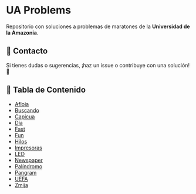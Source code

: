 # UA Problems

Repositorio con soluciones a problemas de maratones de la **Universidad de la Amazonia**.

## 🎯 Contacto

Si tienes dudas o sugerencias, ¡haz un issue o contribuye con una solución! 🚀

## 📂 Tabla de Contenido
- [Afloja](https://github.com/Jaiderbr/UA-problems/blob/main/afloja/afloja.cpp)
- [Buscando](https://github.com/Jaiderbr/UA-problems/blob/main/buscando/buscando.cpp)
- [Capicua](https://github.com/Jaiderbr/UA-problems/blob/main/capicua/capicua.cpp)
- [Día](https://github.com/Jaiderbr/UA-problems/blob/main/dia/dia.cpp)
- [Fast](https://github.com/Jaiderbr/UA-problems/blob/main/fast/fast.cpp)
- [Fun](https://github.com/Jaiderbr/UA-problems/blob/main/fun/fun.cpp)
- [Hilos](https://github.com/Jaiderbr/UA-problems/blob/main/hilos/hilos.cpp)
- [Impresoras](https://github.com/Jaiderbr/UA-problems/blob/main/impresoras/impresoras.cpp)
- [LED](https://github.com/Jaiderbr/UA-problems/blob/main/led/led.cpp)
- [Newspaper](https://github.com/Jaiderbr/UA-problems/blob/main/newspaper/newspaper.cpp)
- [Palíndromo](https://github.com/Jaiderbr/UA-problems/blob/main/palindromo/palindromo.cpp)
- [Pangram](https://github.com/Jaiderbr/UA-problems/blob/main/pangram/pangram.cpp)
- [UEFA](https://github.com/Jaiderbr/UA-problems/blob/main/uefa/uefa.cpp)
- [Zmija](https://github.com/Jaiderbr/UA-problems/blob/main/zmija/zmija.cpp)






